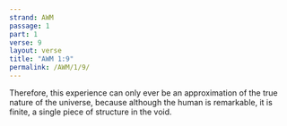 ```yaml
---
strand: AWM
passage: 1
part: 1
verse: 9
layout: verse
title: "AWM 1:9"
permalink: /AWM/1/9/
---
```

Therefore, this experience can only ever be an approximation of the true nature of the universe, because although the human is remarkable, it is finite, a single piece of structure in the void.
